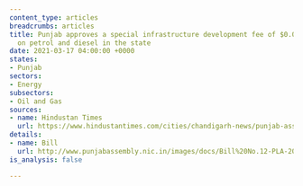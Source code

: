 ```yaml
---
content_type: articles
breadcrumbs: articles
title: Punjab approves a special infrastructure development fee of $0.0034 per liter
  on petrol and diesel in the state
date: 2021-03-17 04:00:00 +0000
states:
- Punjab
sectors:
- Energy
subsectors:
- Oil and Gas
sources:
- name: Hindustan Times
  url: https://www.hindustantimes.com/cities/chandigarh-news/punjab-assembly-passes-bill-to-levy-infrastructure-development-cess-on-petrol-diesel-101615406013198.html
details:
- name: Bill
  url: http://www.punjabassembly.nic.in/images/docs/Bill%20No.12-PLA-2021.pdf
is_analysis: false

---
```

